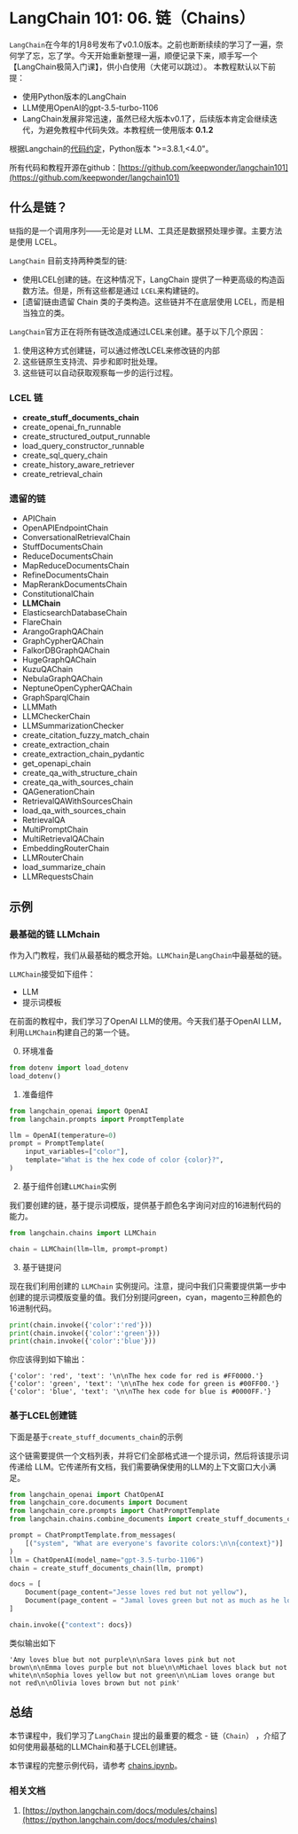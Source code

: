 # LangChain 101: 06. 链（Chains）

`LangChain`在今年的1月8号发布了v0.1.0版本。之前也断断续续的学习了一遍，奈何学了忘，忘了学。今天开始重新整理一遍，顺便记录下来，顺手写一个【LangChain极简入门课】，供小白使用（大佬可以跳过）。
本教程默认以下前提：
- 使用Python版本的LangChain
- LLM使用OpenAI的gpt-3.5-turbo-1106
- LangChain发展非常迅速，虽然已经大版本v0.1了，后续版本肯定会继续迭代，为避免教程中代码失效。本教程统一使用版本 **0.1.2**

根据Langchain的[代码约定](https://github.com/langchain-ai/langchain/blob/v0.1.2/pyproject.toml#L11)，Python版本 ">=3.8.1,<4.0"。

所有代码和教程开源在github：[https://github.com/keepwonder/langchain101](https://github.com/keepwonder/langchain101)

## 什么是链？

`链`指的是一个调用序列——无论是对 LLM、工具还是数据预处理步骤。主要方法是使用 LCEL。

`LangChain` 目前支持两种类型的链:
- 使用LCEL创建的链。在这种情况下，LangChain 提供了一种更高级的构造函数方法。但是，所有这些都是通过 `LCEL`来构建链的。
- [遗留]链由遗留 Chain 类的子类构造。这些链并不在底层使用 LCEL，而是相当独立的类。

`LangChain`官方正在将所有链改造成通过LCEL来创建。基于以下几个原因：
1. 使用这种方式创建链，可以通过修改LCEL来修改链的内部
2. 这些链原生支持流、异步和即时批处理。
3. 这些链可以自动获取观察每一步的运行过程。

### LCEL 链
- **create_stuff_documents_chain**
- create_openai_fn_runnable
- create_structured_output_runnable	
- load_query_constructor_runnable
- create_sql_query_chain
- create_history_aware_retriever
- create_retrieval_chain

### 遗留的链
- APIChain
- OpenAPIEndpointChain
- ConversationalRetrievalChain
- StuffDocumentsChain
- ReduceDocumentsChain
- MapReduceDocumentsChain
- RefineDocumentsChain
- MapRerankDocumentsChain
- ConstitutionalChain
- **LLMChain**
- ElasticsearchDatabaseChain
- FlareChain
- ArangoGraphQAChain
- GraphCypherQAChain
- FalkorDBGraphQAChain
- HugeGraphQAChain
- KuzuQAChain
- NebulaGraphQAChain
- NeptuneOpenCypherQAChain
- GraphSparqlChain
- LLMMath
- LLMCheckerChain
- LLMSummarizationChecker
- create_citation_fuzzy_match_chain
- create_extraction_chain
- create_extraction_chain_pydantic
- get_openapi_chain
- create_qa_with_structure_chain
- create_qa_with_sources_chain
- QAGenerationChain
- RetrievalQAWithSourcesChain
- load_qa_with_sources_chain
- RetrievalQA
- MultiPromptChain
- MultiRetrievalQAChain
- EmbeddingRouterChain
- LLMRouterChain
- load_summarize_chain
- LLMRequestsChain

## 示例
### 最基础的链 LLMchain
作为入门教程，我们从最基础的概念开始。`LLMChain`是`LangChain`中最基础的链。

`LLMChain`接受如下组件：
- LLM
- 提示词模板

在前面的教程中，我们学习了OpenAI LLM的使用。今天我们基于OpenAI LLM，利用`LLMChain`构建自己的第一个链。

0. 环境准备
   
```python
from dotenv import load_dotenv
load_dotenv()
```

1. 准备组件
   
```python
from langchain_openai import OpenAI
from langchain.prompts import PromptTemplate

llm = OpenAI(temperature=0)
prompt = PromptTemplate(
    input_variables=["color"],
    template="What is the hex code of color {color}?",
)
```

2. 基于组件创建`LLMChain`实例
   
我们要创建的链，基于提示词模版，提供基于颜色名字询问对应的16进制代码的能力。

```python
from langchain.chains import LLMChain

chain = LLMChain(llm=llm, prompt=prompt)
```

3. 基于链提问
   
现在我们利用创建的 `LLMChain` 实例提问。注意，提问中我们只需要提供第一步中创建的提示词模版变量的值。我们分别提问green，cyan，magento三种颜色的16进制代码。

```python
print(chain.invoke({'color':'red'}))
print(chain.invoke({'color':'green'}))
print(chain.invoke({'color':'blue'}))
```

你应该得到如下输出：

```shell
{'color': 'red', 'text': '\n\nThe hex code for red is #FF0000.'}
{'color': 'green', 'text': '\n\nThe hex code for green is #00FF00.'}
{'color': 'blue', 'text': '\n\nThe hex code for blue is #0000FF.'}
```

### 基于LCEL创建链
下面是基于`create_stuff_documents_chain`的示例

这个链需要提供一个文档列表，并将它们全部格式进一个提示词，然后将该提示词传递给 LLM。它传递所有文档，我们需要确保使用的LLM的上下文窗口大小满足。

```python
from langchain_openai import ChatOpenAI
from langchain_core.documents import Document
from langchain_core.prompts import ChatPromptTemplate
from langchain.chains.combine_documents import create_stuff_documents_chain

prompt = ChatPromptTemplate.from_messages(
    [("system", "What are everyone's favorite colors:\n\n{context}")]
)
llm = ChatOpenAI(model_name="gpt-3.5-turbo-1106")
chain = create_stuff_documents_chain(llm, prompt)

docs = [
    Document(page_content="Jesse loves red but not yellow"),
    Document(page_content = "Jamal loves green but not as much as he loves orange")
]

chain.invoke({"context": docs})
```

类似输出如下
```shell
'Amy loves blue but not purple\n\nSara loves pink but not brown\n\nEmma loves purple but not blue\n\nMichael loves black but not white\n\nSophia loves yellow but not green\n\nLiam loves orange but not red\n\nOlivia loves brown but not pink'
```

## 总结
本节课程中，我们学习了`LangChain` 提出的最重要的概念 - 链（`Chain`） ，介绍了如何使用最基础的LLMChain和基于LCEL创建链。

本节课程的完整示例代码，请参考 [chains.ipynb](./chains.ipynb)。

### 相关文档
1. [https://python.langchain.com/docs/modules/chains](https://python.langchain.com/docs/modules/chains) 
